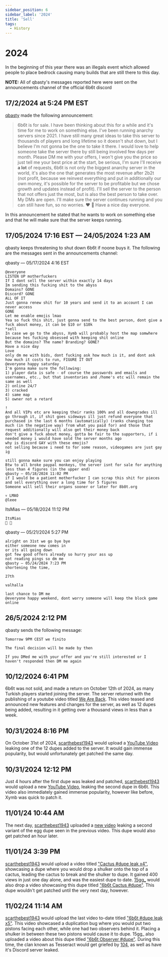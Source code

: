 ```yaml
---
sidebar_position: 6
sidebar_label: '2024'
title: 'Sell'
tags:
  - History
---
```


# 2024

In the beginning of this year there was an illegals event which allowed people to place bedrock causing many builds that are still there to this day.

**NOTE:** All of qbasty's messages reported here were sent on the announcements channel of the official 6b6t discord

## 17/2/2024 at 5:24 PM EST
[qbasty](../Players/qbasty.md) made the following announcement:
> 6b6t is for sale. I have been thinking about this for a while and it's time for me to work on something else. I've been running anarchy servers since 2021. I have still many great ideas to take this server to thousands of players and long lifetime so it doesn't shut down, but I believe I'm not gonna be the one to take it there. I would love to help someone take the server there by still being involved few days per month. Please DM me with your offers, I won't give you the price so just tell me your best price at the start, be serious, I'm sure I'll receive **a lot** of requests, 6b6t is not only the biggest anarchy server in the world, it's also the one that generates the most revenue after 2b2t (not profit, because we reinvest everything and put in additionally our own money, it's possible for the server to be profitable but we chose growth and updates instead of profit).
> I'll sell the server to the person that not offers just the most, but is also the best person to take over.
> My DMs are open. I'll make sure the server continues running and you can still have fun, so no worries. ❤️ 👑 Have a nice day everyone.

In this announcement he stated that he wants to work on something else and that he will make sure that the server keeps running.

## 17/05/2024 17:16 EST — 24/05/2024 1:23 AM
qbasty keeps threatening to shut down 6b6t if noone buys it.
The following are the messages sent in the announcements channel:

qbasty — 05/17/2024 4:16 EST
```
@everyone
LISTEN UP motherfuckers
If I dont sell the server within exactly 14 days
Im sending this fucking shit to the abyss
Domains? GONE
Discord? GONE
ALL OF IT
Just gonna renew shit for 10 years and send it to an account I can never access
GONE
Let me enable emojis lmao
Yea so fuck this shit, just gonna send to the best person, dont give a fuck about money, it can be $10 or $10k
*sell
In case we go to the abyss, Xymb will probably host the map somwhere because hes fucking obsessed with keeping shit online
But the domains? The name? Branding? GONE?
Have a nice day
Love
only dm me with bids, dont fucking ask how much is it, and dont ask how much it costs to run, FIGURE IT OUT
@everyone happy saturday
I'm gonna make sure the following:
1) player data is safe - of course the passwords and emails and usernames, etc., but that inventories and /home's etc will remain the same as well
2) online 24/7
3) cracked
4) same map
5) owner not a retard

!
And all VIPs etc are keeping their ranks 100% and all downgrades ill go through it, if shit goes sideways ill just refund everyone that purchased in the last 6 months (automatically) (ranks changing too much (in the negative way) from what you paid for) and those that request additionally will also get their money back
don't give a fuck about money, gotta be fair to the supporters, if i needed money i would have sold the server months ago 
why is discord GAY with these emojis?
not selling because i need to for some reason, videogames are just gay ig

still gonna make sure you can enjoy playing
Btw to all broke paypal monkeys, the server isnt for sale for anything less than 4 figures (in the upper end)
qbasty — 05/18/2024 11:02 PM
if I would be a patient motherfucker I can scrap this shit for pieces and sell everything over a long time for 5 figures
Someone will sell their organs sooner or later for 8b8t.org

💀 LMAO
@leee
```

ItsMias — 05/18/2024 11:12 PM
```
ItsMias
🚬 🐐
```

qbasty — 05/21/2024 5:27 PM
```
alright on 31st we go bye bye
either someone new comes in
or its all going down
got few good offers already so hurry your ass up
not reading pings so dm me
qbasty — 05/24/2024 7:23 PM
shortening the time,

27th

valhalla

last chance to DM me
@everyone happy weekend, dont worry someone will keep the block game online
```

## 26/5/2024 2:12 PM
qbasty sends the following message:
```
Tomorrow 9PM CEST we finito

The final decision will be made by then

If you DMed me with your offer and you're still interested or I haven't responded then DM me again
```

## 10/12/2024 6:41 PM
6b6t was not sold, and made a return on October 12th of 2024, as many Turkish players started joining the server. The server returned with the publishing of a youtube video titled [We Are Back](https://www.youtube.com/watch?v=k-yqxRJDd4c). This video teased and announced new features and changes for the server, as well as 12 dupes being added, resulting in it getting over a thousand views in less than a week.

## 10/31/2024 8:16 PM
On October 31st of 2024, [scarthebest1943](/docs/Players/scar.md) would upload a [YouTube Video](https://www.youtube.com/watch?v=nXG5GppQag4) leaking one of the 12 dupes added to the server. It would gain immense popularity, but would unfortunately get patched the same day.

## 10/31/2024 12:12 PM
Just 4 hours after the first dupe was leaked and patched, [scarthebest1943](/docs/Players/scar.md) would upload a new [YouTube Video](https://www.youtube.com/watch?v=EUdl7p97kpQ), leaking the second dupe in 6b6t. This video also immediately gained immense popularity, however like before, Xymb was quick to patch it.

## 11/01/24 10:44 AM
The next day, [scarthebest1943](/docs/Players/scar.md) uploaded a [new video](https://www.youtube.com/watch?v=S5o7noV-_pg) leaking a second variant of the egg dupe seen in the previous video. This dupe would also get patched an hour later.

## 11/01/24 3:39 PM
[scarthebest1943](/docs/Players/scar.md) would upload a video titled ["Cactus #dupe leak x4"](https://www.youtube.com/watch?v=e4shkjJxtPo), showcasing a dupe where you would drop a shulker onto the top of a cactus, leading the cactus to break and the shulker to dupe. It gained 400 views in just one day alone, and was the easiest dupe to date. [15gg_](/docs/Players/15gg.md) would also drop a video showcasing this dupe titled ["6b6t Cactus #dupe"](https://www.youtube.com/watch?v=waFKy92R7vs). This dupe wouldn't get patched until the very next day, however.

## 11/02/24 11:14 AM

[scarthebest1943](/docs/Players/scar.md) would upload the last video to-date titled ["6b6t #dupe leak x5"](https://www.youtube.com/watch?v=lgY0-I6XdsI). This video showcased a duplication bug where you would put two pistons facing each other, while one had two observers behind it. Placing a shulker in between these two pistons would cause it to dupe. 15gg_ also uploaded a video about this dupe titled ["6b6t Observer #dupe"](https://www.youtube.com/watch?v=GE-V23OJMtE). During this time, the clan known as Tesseract would get griefed by [104](/docs/Groups/104.md), as well as have it's Discord server leaked.





